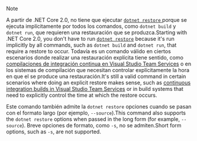 > [!NOTE]
> <span data-ttu-id="63826-101">A partir de .NET Core 2.0, no tiene que ejecutar [ `dotnet restore` ](~/docs/core/tools/dotnet-restore.md) porque se ejecuta implícitamente por todos los comandos, como `dotnet build` y `dotnet run`, que requieren una restauración que se produzca.</span><span class="sxs-lookup"><span data-stu-id="63826-101">Starting with .NET Core 2.0, you don't have to run [`dotnet restore`](~/docs/core/tools/dotnet-restore.md) because it's run implicitly by all commands, such as `dotnet build` and `dotnet run`, that require a restore to occur.</span></span> <span data-ttu-id="63826-102">Todavía es un comando válido en ciertos escenarios donde realizar una restauración explícita tiene sentido, como [compilaciones de integración continua en Visual Studio Team Services](/vsts/build-release/apps/aspnet/build-aspnet-core) o en los sistemas de compilación que necesitan controlar explícitamente la hora en que el se produce una restauración.</span><span class="sxs-lookup"><span data-stu-id="63826-102">It's still a valid command in certain scenarios where doing an explicit restore makes sense, such as [continuous integration builds in Visual Studio Team Services](/vsts/build-release/apps/aspnet/build-aspnet-core) or in build systems that need to explicitly control the time at which the restore occurs.</span></span>
>
> <span data-ttu-id="63826-103">Este comando también admite la `dotnet restore` opciones cuando se pasan con el formato largo (por ejemplo, `--source`).</span><span class="sxs-lookup"><span data-stu-id="63826-103">This command also supports the `dotnet restore` options when passed in the long form (for example, `--source`).</span></span> <span data-ttu-id="63826-104">Breve opciones de formato, como `-s`, no se admiten.</span><span class="sxs-lookup"><span data-stu-id="63826-104">Short form options, such as `-s`, are not supported.</span></span>